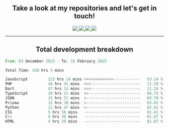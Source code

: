 <h2 align="center">
  Take a look at my repositories and let's get in touch!
</h2>
<p align="center">
  <a href="https://www.instagram.com/rayhanarkan?igsh=MXM3dHhmMTZ3ZWVsaA==">
    <img src="https://img.icons8.com/material-outlined/30/689d6a/instagram.png"/>
  </a>
  <a href="https://www.linkedin.com/in/rayhanarkan/">
    <img src="https://img.icons8.com/material-outlined/30/689d6a/linkedin.png"/>
  </a>
  <a href="">
    <img src="https://img.icons8.com/material-outlined/30/689d6a/geography.png"/>
  </a>
  <a href="mailto:rayhanarkan30@gmail.com">
    <img src="https://img.icons8.com/material-outlined/30/689d6a/email.png"/>
  </a>
</p>

---

<h2 align="center">Total development breakdown</h2>

<p align="center">
<!--START_SECTION:waka-->

```rust
From: 03 December 2022 - To: 16 February 2025

Total Time: 420 hrs 5 mins

JavaScript         223 hrs 14 mins >>>>>>>>>>>>>------------   53.14 %
PHP                48 hrs 41 mins  >>>----------------------   11.59 %
Dart               47 hrs 14 mins  >>>----------------------   11.24 %
TypeScript         28 hrs 21 mins  >>-----------------------   06.75 %
JSON               15 hrs 51 mins  >------------------------   03.78 %
Prisma             12 hrs 38 mins  >------------------------   03.01 %
Python             11 hrs 47 mins  >------------------------   02.81 %
CSS                5 hrs 56 mins   -------------------------   01.41 %
C++                4 hrs 30 mins   -------------------------   01.07 %
HTML               4 hrs 29 mins   -------------------------   01.07 %
```

<!--END_SECTION:waka-->
</p>
